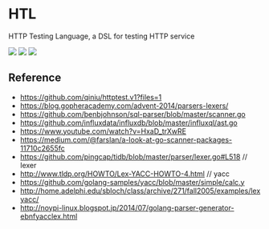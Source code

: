 # HTL

HTTP Testing Language, a DSL for testing HTTP service

![](https://img.shields.io/badge/language-golang-blue.svg)
![](https://img.shields.io/badge/license-MIT-000000.svg)
![](https://img.shields.io/github/tag/silentred/htl.svg)

## Reference

- https://github.com/qiniu/httptest.v1?files=1
- https://blog.gopheracademy.com/advent-2014/parsers-lexers/ 
- https://github.com/benbjohnson/sql-parser/blob/master/scanner.go
- https://github.com/influxdata/influxdb/blob/master/influxql/ast.go
- https://www.youtube.com/watch?v=HxaD_trXwRE
- https://medium.com/@farslan/a-look-at-go-scanner-packages-11710c2655fc
- https://github.com/pingcap/tidb/blob/master/parser/lexer.go#L518 // lexer
- http://www.tldp.org/HOWTO/Lex-YACC-HOWTO-4.html // yacc
- https://github.com/golang-samples/yacc/blob/master/simple/calc.y
- http://home.adelphi.edu/sbloch/class/archive/271/fall2005/examples/lexyacc/
- http://noypi-linux.blogspot.jp/2014/07/golang-parser-generator-ebnfyacclex.html
